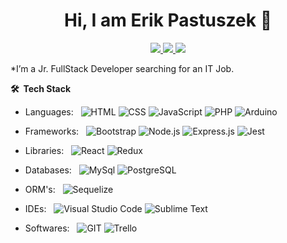 <p align="center"> <h1 align="center"> Hi, I am Erik Pastuszek 👋</h1> </p>
<p align="center">
<a href="https://www.linkedin.com/in/https://www.linkedin.com/in/erikpastuszekdev//"><img src="https://img.shields.io/badge/LinkedIn-0077B5?style=for-the-badge&logo=linkedin&logoColor=white"/> </a>
<a href="https://www.codewars.com/users/Nikire"><img src="https://img.shields.io/badge/-CodeWars-121216?style=for-the-badge&logo=CodeWars&logoColor=red"/> </a>
<a href="mailto:erikpastuszek@gmail.com"><img src="https://img.shields.io/badge/Gmail-D14836?style=for-the-badge&logo=gmail&logoColor=white"/> </a>
</p>

*I’m a Jr. FullStack Developer searching for an IT Job.




**🛠 &nbsp;Tech Stack**

- Languages: &nbsp;
  ![HTML](https://img.shields.io/badge/-HTML-333333?style=flat&logo=HTML5)
  ![CSS](https://img.shields.io/badge/-CSS-333333?style=flat&logo=CSS3&logoColor=1572B6)
  ![JavaScript](https://img.shields.io/badge/-JavaScript-333333?style=flat&logo=javascript)
  ![PHP](https://img.shields.io/badge/-PHP-333333?style=flat&logo=PHP&logoColor=8993C1)
  ![Arduino](https://img.shields.io/badge/-Arduino-333333?style=flat&logo=Arduino)
  
- Frameworks: &nbsp;
  ![Bootstrap](https://img.shields.io/badge/-Bootstrap-333333?style=flat&logo=bootstrap&logoColor=563D7C)
  ![Node.js](https://img.shields.io/badge/-Node.js-333333?style=flat&logo=node.js)
  ![Express.js](https://img.shields.io/badge/-Express.js-333333?style=flat&logo=node.js)
  ![Jest](https://img.shields.io/badge/-Jest-333333?style=flat&logo=jest&logoColor=C14112)
  
- Libraries:  &nbsp;
  ![React](https://img.shields.io/badge/-React-333333?style=flat&logo=react)
  ![Redux](https://img.shields.io/badge/-Redux-333333?style=flat&logo=redux&logoColor=7649BB)


- Databases:  &nbsp;
  ![MySql](https://img.shields.io/badge/-MySql-333333?style=flat&logo=mysql)
  ![PostgreSQL](https://img.shields.io/badge/-PostgreSQL-333333?style=flat&logo=postgresql)

- ORM's:  &nbsp;
  ![Sequelize](https://img.shields.io/badge/-Sequelize-333333?style=flat&logo=sequelize)  

- IDEs: &nbsp;
  ![Visual Studio Code](https://img.shields.io/badge/-Visual%20Studio%20Code-333333?style=flat&logo=visual-studio-code&logoColor=007ACC)
  ![Sublime Text](https://img.shields.io/badge/-Sublime%20Text-333333?style=flat&logo=sublimetext)

- Softwares: &nbsp;
  ![GIT](https://img.shields.io/badge/-GIT-333333?style=flat&logo=git)
  ![Trello](https://img.shields.io/badge/-Trello-333333?style=flat&logo=trello&logoColor=0079BF)

<!--
Here are some ideas to get you started:

- 🔭 I’m currently working on ...
- 🌱 I’m currently learning ...
- 👯 I’m looking to collaborate on ...
- 🤔 I’m looking for help with ...
- 💬 Ask me about ...
- 📫 How to reach me: ...
- 😄 Pronouns: ...
- ⚡ Fun fact: ...
-->
